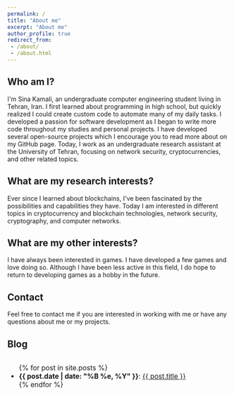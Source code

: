 ```yaml
---
permalink: /
title: "About me"
excerpt: "About me"
author_profile: true
redirect_from: 
 - /about/
 - /about.html
---
```


## Who am I?

I'm Sina Kamali, an undergraduate computer engineering student living in Tehran, Iran. I first learned about programming in high school, but quickly realized I could create custom code to automate many of my daily tasks. I developed a passion for software development as I began to write more code throughout my studies and personal projects. I have developed several open-source projects which I encourage you to read more about on my GitHub page. Today, I work as an undergraduate research assistant at the University of Tehran, focusing on network security, cryptocurrencies, and other related topics.

## What are my research interests?

Ever since I learned about blockchains, I've been fascinated by the possibilities and capabilities they have. Today I am interested in different topics in cryptocurrency and blockchain technologies, network security, cryptography, and computer networks.

## What are my other interests?

I have always been interested in games. I have developed a few games and love doing so. Although I have been less active in this field, I do hope to return to developing games as a hobby in the future.

## Contact

Feel free to contact me if you are interested in working with me or have any questions about me or my projects.

## Blog

<font size="3">
<div style="overflow-y: auto; max-height: 300px; padding-right: 10px; font-size: 15.5px;">
<ul>
	{% for post in site.posts %}   
	<li>
		<b>{{ post.date | date: "%B %e, %Y" }}</b>: <a href="{{ post.url }}">{{ post.title }}</a>
	</li>
	{% endfor %}
</ul>
</div>
</font>